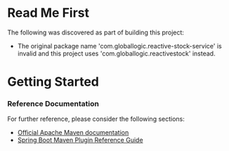 # Read Me First
The following was discovered as part of building this project:

* The original package name 'com.globallogic.reactive-stock-service' is invalid and this project uses 'com.globallogic.reactivestock' instead.

# Getting Started

### Reference Documentation
For further reference, please consider the following sections:

* [Official Apache Maven documentation](https://maven.apache.org/guides/index.html)
* [Spring Boot Maven Plugin Reference Guide](https://docs.spring.io/spring-boot/docs/2.2.4.RELEASE/maven-plugin/)

